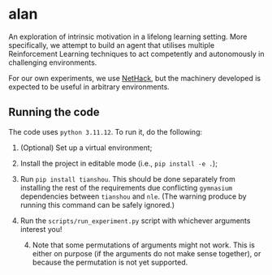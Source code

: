 # alan

An exploration of intrinsic motivation in a lifelong learning setting. 
More specifically, we attempt to build an agent that utilises multiple Reinforcement Learning techniques to act competently and autonomously in challenging environments.

For our own experiments, we use [NetHack](https://github.com/heiner/nle), but the machinery developed is expected to be useful in arbitrary environments.


## Running the code

The code uses `python 3.11.12`. To run it, do the following:

1. (Optional) Set up a virtual environment;
2. Install the project in editable mode (i.e., `pip install -e .`);

3. Run `pip install tianshou`. This should be done separately from installing the rest of the requirements due conflicting `gymnasium` dependencies between `tianshou` and `nle`. (The warning produce by running this command can be safely ignored.)

4. Run the `scripts/run_experiment.py` script with whichever arguments interest you!

    4. Note that some permutations of arguments might not work. This is either on purpose (if the arguments do not make sense together), or because the permutation is not yet supported.

